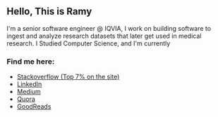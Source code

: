 ## Hello, This is Ramy

I'm a senior software engineer @ IQVIA, I work on building software to ingest and analyze research datasets that later get used in medical research.
I Studied Computer Science, and I'm currently 

<!---
### My GitHub says I write those languages, but I can argue that I can write other languages as well:
![Top Languages](https://github-readme-stats.vercel.app/api/top-langs/?username=letsgogeeky)
--->

### Find me here:
- <a href="https://stackoverflow.com/users/3427252/ramy-m-mousa">Stackoverflow (Top 7% on the site)</a>
- <a href="https://www.linkedin.com/in/ramy-mousa/">LinkedIn</a>
- <a href="https://medium.com/@ramymoussa">Medium</a>
- <a href="https://www.quora.com/profile/Ramy-Mohamed-4">Quora</a>
- <a href="https://www.goodreads.com/user/show/14454147-ramy-mohamed">GoodReads</a>

<!---
### Stats
![Ramy's GitHub stats](https://github-readme-stats.vercel.app/api?username=letsgogeeky&count_private=true&show_icons=true)
--->

